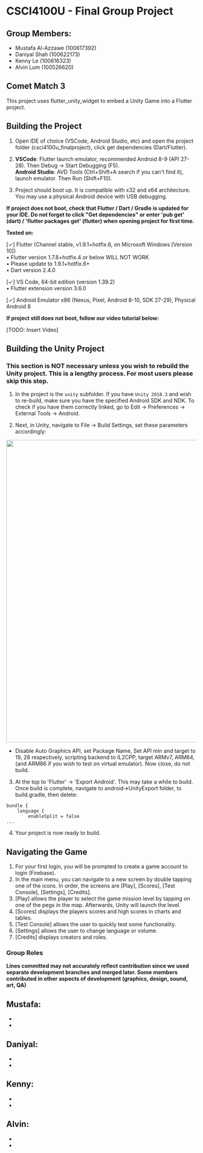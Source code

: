 # CSCI4100U - Final Group Project

## Group Members: 
- Mustafa Al-Azzawe (100617392)
- Daniyal Shah (100622173)
- Kenny Le (100616323)
- Alvin Lum (100526620)
  
  
## Comet Match 3
  
This project uses flutter_unity_widget to embed a Unity Game into a Flutter project.  
  
  
## Building the Project
  
1. Open IDE of choice (VSCode, Android Studio, etc) and open the project folder (csci4100u_finalproject), click get dependencies (Dart/Flutter).  
  
2. **VSCode**: Flutter launch emulator, recommended Android 8-9 (API 27-28). Then Debug -> Start Debugging (F5).  
   **Android Studio**: AVD Tools (Ctrl+Shift+A search if you can't find it), launch emulator. Then Run (Shift+F10).  
  
3. Project should boot up. It is compatible with x32 and x64 architecture. You may use a physical Android device with USB debugging.  
  
  
**If project does not boot, check that Flutter / Dart / Gradle is updated for your IDE. Do not forget to click "Get dependencies" or enter 'pub get' (dart) / 'flutter packages get' (flutter) when opening project for first time.**

**Tested on:**
  
[✓] Flutter (Channel stable, v1.9.1+hotfix.6, on Microsoft Windows [Version 10])  
    • Flutter version 1.7.8+hotfix.4 or below WILL NOT WORK  
    • Please update to 1.9.1+hotfix.6+  
    • Dart version 2.4.0  
  
[✓] VS Code, 64-bit edition (version 1.39.2)  
    • Flutter extension version 3.6.0  
  
[✓] Android Emulator x86 (Nexus, Pixel, Android 8-10, SDK 27-29), Physical Android 8  
  
  
**If project still does not boot, follow our video tutorial below:**  

[TODO: Insert Video]  

  
  
  
## Building the Unity Project
  
### This section is NOT necessary unless you wish to rebuild the Unity project. This is a lengthy process. For most users please skip this step.  
  
1. In the project is the ```unity``` subfolder. If you have ```Unity 2018.3``` and wish to re-build, make sure you have the specified Android SDK and NDK. To check if you have them correctly linked, go to Edit -> Preferences -> External Tools -> Android. 
  
2. Next, in Unity, navigate to File -> Build Settings, set these parameters accordingly:  
  
  <img src="https://i.imgur.com/ZDsQ1qM.png" width="800" />  
  
  - Disable Auto Graphics API, set Package Name, Set API min and target to 19, 28 respectively, scripting backend to IL2CPP, target ARMv7, ARM64, (and ARM86 if you wish to test on virtual emulator). Now close, do not build.  
  
3. At the top to 'Flutter' -> 'Export Android'. This may take a while to build. Once build is complete, navigate to android->UnityExport folder, to build.gradle, then delete:
```
bundle {
	language {
		enableSplit = false
...
```
 
4. Your project is now ready to build.     
  
  
## Navigating the Game
  
1. For your first login, you will be prompted to create a game account to login (Firebase).  
2. In the main menu, you can navigate to a new screen by double tapping one of the icons. In order, the screens are [Play], [Scores], [Test Console], [Settings], [Credits].  
3. [Play] allows the player to select the game mission level by tapping on one of the pegs in the map. Afterwards, Unity will launch the level.  
4. [Scores] displays the players scores and high scores in charts and tables.  
5. [Test Console] allows the user to quickly test some functionality.  
6. [Settings] allows the user to change language or volume.  
7. [Credits] displays creators and roles.
  

### Group Roles  
  
**Lines committed may not accurately reflect contribution since we used separate development branches and merged later. Some members contributed in other aspects of development (graphics, design, sound, art, QA)**  

**Mustafa:**
-  
-  
-  
  
**Daniyal:**  
-  
-  
-  
  
**Kenny:**  
-  
-  
-  
  
**Alvin:**  
-  
-  
-  
  
